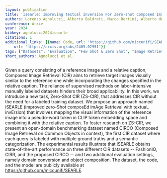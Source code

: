 ```yaml
---
layout: publication
title: 'Isearle: Improving Textual Inversion For Zero-shot Composed Image Retrieval'
authors: Lorenzo Agnolucci, Alberto Baldrati, Marco Bertini, Alberto del Bimbo
conference: Arxiv
year: 2024
bibkey: agnolucci2024isearle
citations: 1
additional_links: [{name: Code, url: 'https://github.com/miccunifi/SEARLE'}, {name: Paper,
    url: 'https://arxiv.org/abs/2405.02951'}]
tags: ["Datasets", "Evaluation", "Few Shot & Zero Shot", "Image Retrieval", "Supervised"]
short_authors: Agnolucci et al.
---
```

Given a query consisting of a reference image and a relative caption,
Composed Image Retrieval (CIR) aims to retrieve target images visually similar
to the reference one while incorporating the changes specified in the relative
caption. The reliance of supervised methods on labor-intensive manually labeled
datasets hinders their broad applicability. In this work, we introduce a new
task, Zero-Shot CIR (ZS-CIR), that addresses CIR without the need for a labeled
training dataset. We propose an approach named iSEARLE (improved zero-Shot
composEd imAge Retrieval with textuaL invErsion) that involves mapping the
visual information of the reference image into a pseudo-word token in CLIP
token embedding space and combining it with the relative caption. To foster
research on ZS-CIR, we present an open-domain benchmarking dataset named CIRCO
(Composed Image Retrieval on Common Objects in context), the first CIR dataset
where each query is labeled with multiple ground truths and a semantic
categorization. The experimental results illustrate that iSEARLE obtains
state-of-the-art performance on three different CIR datasets -- FashionIQ,
CIRR, and the proposed CIRCO -- and two additional evaluation settings, namely
domain conversion and object composition. The dataset, the code, and the model
are publicly available at https://github.com/miccunifi/SEARLE.
